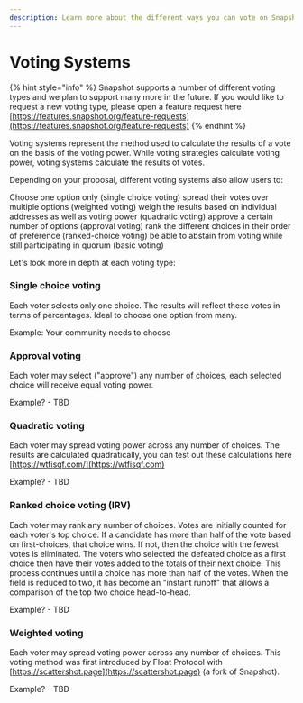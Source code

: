 ```yaml
---
description: Learn more about the different ways you can vote on Snapshot
---
```


# Voting Systems

{% hint style="info" %}
Snapshot supports a number of different voting types and we plan to support many more in the future. If you would like to request a new voting type, please open a feature request here [https://features.snapshot.org/feature-requests](https://features.snapshot.org/feature-requests)
{% endhint %}

Voting systems represent the method used to calculate the results of a vote on the basis of the voting power. While voting strategies calculate voting power, voting systems calculate the results of votes.

Depending on your proposal, different voting systems also allow users to:&#x20;

Choose one option only (single choice voting) spread their votes over multiple options (weighted voting) weigh the results based on individual addresses as well as voting power (quadratic voting) approve a certain number of options (approval voting) rank the different choices in their order of preference (ranked-choice voting) be able to abstain from voting while still participating in quorum (basic voting)

Let's look more in depth at each voting type:

### Single choice voting

Each voter selects only one choice. The results will reflect these votes in terms of percentages. Ideal to choose one option from many.

Example: Your community needs to choose&#x20;

### Approval voting

Each voter may select ("approve") any number of choices, each selected choice will receive equal voting power.

Example? - TBD

### Quadratic voting

Each voter may spread voting power across any number of choices. The results are calculated quadratically, you can test out these calculations here [https://wtfisqf.com/](https://wtfisqf.com)

Example? - TBD

### Ranked choice voting (IRV)

Each voter may rank any number of choices. Votes are initially counted for each voter's top choice. If a candidate has more than half of the vote based on first-choices, that choice wins. If not, then the choice with the fewest votes is eliminated. The voters who selected the defeated choice as a first choice then have their votes added to the totals of their next choice. This process continues until a choice has more than half of the votes. When the field is reduced to two, it has become an "instant runoff" that allows a comparison of the top two choice head-to-head.

Example? - TBD

### Weighted voting

Each voter may spread voting power across any number of choices. This voting method was first introduced by Float Protocol with [https://scattershot.page](https://scattershot.page) (a fork of Snapshot).

Example? - TBD
